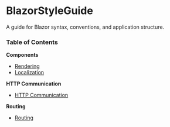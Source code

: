 # BlazorStyleGuide
A guide for Blazor syntax, conventions, and application structure.

### Table of Contents

**Components**

 - [Rendering](https://github.com/sfvicente/BlazorStyleGuide/blob/master/Components-Rendering.md)
 - [Localization](https://github.com/sfvicente/BlazorStyleGuide/blob/master/Components-Localization.md)

 **HTTP Communication**

 - [HTTP Communication](https://github.com/sfvicente/BlazorStyleGuide/blob/master/HttpCommunication.md)

**Routing**

- [Routing](https://github.com/sfvicente/BlazorStyleGuide/blob/master/Routing.md)
